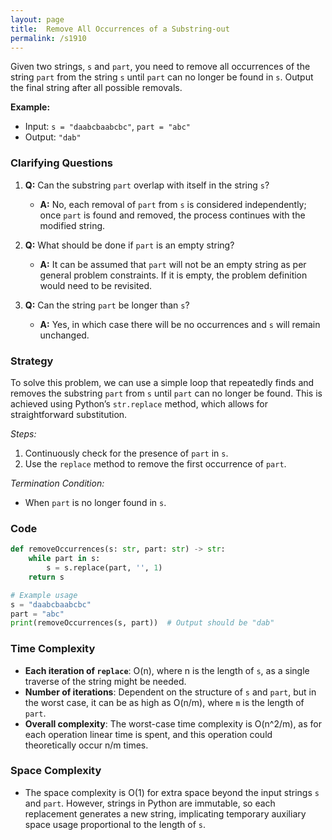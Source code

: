 ```yaml
---
layout: page
title:  Remove All Occurrences of a Substring-out
permalink: /s1910
---
```


Given two strings, `s` and `part`, you need to remove all occurrences of the string `part` from the string `s` until `part` can no longer be found in `s`. Output the final string after all possible removals.

**Example:**
- Input: `s = "daabcbaabcbc"`, `part = "abc"`
- Output: `"dab"`

### Clarifying Questions

1. **Q:** Can the substring `part` overlap with itself in the string `s`?
   - **A:** No, each removal of `part` from `s` is considered independently; once `part` is found and removed, the process continues with the modified string.
  
2. **Q:** What should be done if `part` is an empty string?
   - **A:** It can be assumed that `part` will not be an empty string as per general problem constraints. If it is empty, the problem definition would need to be revisited.

3. **Q:** Can the string `part` be longer than `s`?
   - **A:** Yes, in which case there will be no occurrences and `s` will remain unchanged.

### Strategy

To solve this problem, we can use a simple loop that repeatedly finds and removes the substring `part` from `s` until `part` can no longer be found. This is achieved using Python’s `str.replace` method, which allows for straightforward substitution.

*Steps:*
1. Continuously check for the presence of `part` in `s`.
2. Use the `replace` method to remove the first occurrence of `part`.

*Termination Condition:*
- When `part` is no longer found in `s`.

### Code

```python
def removeOccurrences(s: str, part: str) -> str:
    while part in s:
        s = s.replace(part, '', 1)
    return s

# Example usage
s = "daabcbaabcbc"
part = "abc"
print(removeOccurrences(s, part))  # Output should be "dab"
```

### Time Complexity

- **Each iteration of `replace`**: O(n), where n is the length of `s`, as a single traverse of the string might be needed.
- **Number of iterations**: Dependent on the structure of `s` and `part`, but in the worst case, it can be as high as O(n/m), where `m` is the length of `part`.
- **Overall complexity**: The worst-case time complexity is O(n^2/m), as for each operation linear time is spent, and this operation could theoretically occur n/m times.

### Space Complexity

- The space complexity is O(1) for extra space beyond the input strings `s` and `part`. However, strings in Python are immutable, so each replacement generates a new string, implicating temporary auxiliary space usage proportional to the length of `s`.